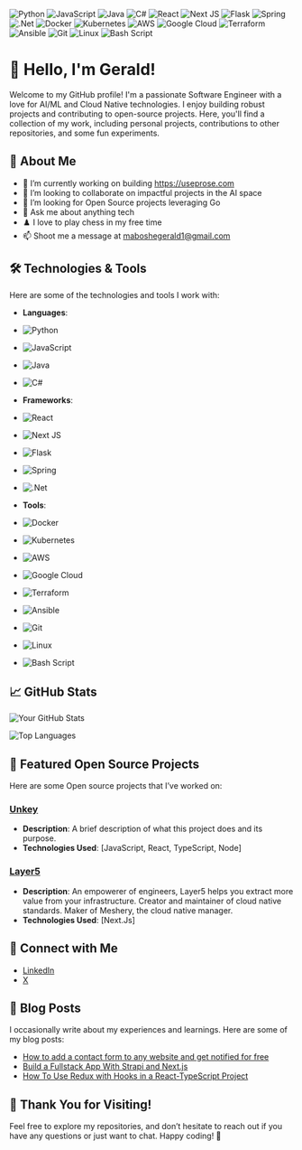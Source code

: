 ![Python](https://img.shields.io/badge/python-3670A0?style=for-the-badge&logo=python&logoColor=ffdd54)
![JavaScript](https://img.shields.io/badge/javascript-%23323330.svg?style=for-the-badge&logo=javascript&logoColor=%23F7DF1E)
![Java](https://img.shields.io/badge/java-%23ED8B00.svg?style=for-the-badge&logo=openjdk&logoColor=white)
![C#](https://img.shields.io/badge/c%23-%23239120.svg?style=for-the-badge&logo=csharp&logoColor=white)
![React](https://img.shields.io/badge/react-%2320232a.svg?style=for-the-badge&logo=react&logoColor=%2361DAFB)
![Next JS](https://img.shields.io/badge/Next-black?style=for-the-badge&logo=next.js&logoColor=white)
![Flask](https://img.shields.io/badge/flask-%23000.svg?style=for-the-badge&logo=flask&logoColor=white)
![Spring](https://img.shields.io/badge/spring-%236DB33F.svg?style=for-the-badge&logo=spring&logoColor=white)
![.Net](https://img.shields.io/badge/.NET-5C2D91?style=for-the-badge&logo=.net&logoColor=white)
![Docker](https://img.shields.io/badge/docker-%230db7ed.svg?style=for-the-badge&logo=docker&logoColor=white)
![Kubernetes](https://img.shields.io/badge/kubernetes-%23326ce5.svg?style=for-the-badge&logo=kubernetes&logoColor=white)
![AWS](https://img.shields.io/badge/AWS-%23FF9900.svg?style=for-the-badge&logo=amazon-aws&logoColor=white)
![Google Cloud](https://img.shields.io/badge/GoogleCloud-%234285F4.svg?style=for-the-badge&logo=google-cloud&logoColor=white)
![Terraform](https://img.shields.io/badge/terraform-%235835CC.svg?style=for-the-badge&logo=terraform&logoColor=white)
![Ansible](https://img.shields.io/badge/ansible-%231A1918.svg?style=for-the-badge&logo=ansible&logoColor=white)
![Git](https://img.shields.io/badge/git-%23F05033.svg?style=for-the-badge&logo=git&logoColor=white)
![Linux](https://img.shields.io/badge/Linux-FCC624?style=for-the-badge&logo=linux&logoColor=black)
![Bash Script](https://img.shields.io/badge/bash_script-%23121011.svg?style=for-the-badge&logo=gnu-bash&logoColor=white)


# 👋 Hello, I'm Gerald!

Welcome to my GitHub profile! I'm a passionate Software Engineer with a love for AI/ML and Cloud Native technologies. I enjoy building robust projects and contributing to open-source projects. Here, you'll find a collection of my work, including personal projects, contributions to other repositories, and some fun experiments.

## 🌱 About Me

- 🔭 I’m currently working on building https://useprose.com
- 👯 I’m looking to collaborate on impactful projects in the AI space
- 🤔 I’m looking for Open Source projects leveraging Go
- 💬 Ask me about anything tech
- ♟️ I love to play chess in my free time
- 📫 Shoot me a message at maboshegerald1@gmail.com

## 🛠️ Technologies & Tools

Here are some of the technologies and tools I work with:

- **Languages**: 
- ![Python](https://img.shields.io/badge/python-3670A0?style=for-the-badge&logo=python&logoColor=ffdd54)
- ![JavaScript](https://img.shields.io/badge/javascript-%23323330.svg?style=for-the-badge&logo=javascript&logoColor=%23F7DF1E)
- ![Java](https://img.shields.io/badge/java-%23ED8B00.svg?style=for-the-badge&logo=openjdk&logoColor=white)
- ![C#](https://img.shields.io/badge/c%23-%23239120.svg?style=for-the-badge&logo=csharp&logoColor=white)
  
- **Frameworks**:
- ![React](https://img.shields.io/badge/react-%2320232a.svg?style=for-the-badge&logo=react&logoColor=%2361DAFB)
- ![Next JS](https://img.shields.io/badge/Next-black?style=for-the-badge&logo=next.js&logoColor=white)
- ![Flask](https://img.shields.io/badge/flask-%23000.svg?style=for-the-badge&logo=flask&logoColor=white)
- ![Spring](https://img.shields.io/badge/spring-%236DB33F.svg?style=for-the-badge&logo=spring&logoColor=white)
- ![.Net](https://img.shields.io/badge/.NET-5C2D91?style=for-the-badge&logo=.net&logoColor=white)

- **Tools**:
- ![Docker](https://img.shields.io/badge/docker-%230db7ed.svg?style=for-the-badge&logo=docker&logoColor=white)
- ![Kubernetes](https://img.shields.io/badge/kubernetes-%23326ce5.svg?style=for-the-badge&logo=kubernetes&logoColor=white)
- ![AWS](https://img.shields.io/badge/AWS-%23FF9900.svg?style=for-the-badge&logo=amazon-aws&logoColor=white)
- ![Google Cloud](https://img.shields.io/badge/GoogleCloud-%234285F4.svg?style=for-the-badge&logo=google-cloud&logoColor=white)
- ![Terraform](https://img.shields.io/badge/terraform-%235835CC.svg?style=for-the-badge&logo=terraform&logoColor=white)
- ![Ansible](https://img.shields.io/badge/ansible-%231A1918.svg?style=for-the-badge&logo=ansible&logoColor=white)
- ![Git](https://img.shields.io/badge/git-%23F05033.svg?style=for-the-badge&logo=git&logoColor=white)
- ![Linux](https://img.shields.io/badge/Linux-FCC624?style=for-the-badge&logo=linux&logoColor=black)
- ![Bash Script](https://img.shields.io/badge/bash_script-%23121011.svg?style=for-the-badge&logo=gnu-bash&logoColor=white)

## 📈 GitHub Stats

![Your GitHub Stats](https://github-readme-stats.vercel.app/api?username=geraldmaboshe&show_icons=true&theme=radical)

![Top Languages](https://github-readme-stats.vercel.app/api/top-langs/?username=geraldmaboshe&layout=compact&theme=radical)

## 🌟 Featured Open Source Projects

Here are some Open source projects that I’ve worked on:

### [Unkey](https://www.unkey.com/)
- **Description**: A brief description of what this project does and its purpose.
- **Technologies Used**: [JavaScript, React, TypeScript, Node]


### [Layer5](https://layer5.io/)
- **Description**: An empowerer of engineers, Layer5 helps you extract more value from your infrastructure. Creator and maintainer of cloud native standards. Maker of Meshery, the cloud native manager.
- **Technologies Used**: [Next.Js]

## 🤝 Connect with Me

- [LinkedIn](https://www.linkedin.com/in/geraldmaboshe/)
- [X](https://x.com/geraldmaboshe)

## 📝 Blog Posts

I occasionally write about my experiences and learnings. Here are some of my blog posts:

- [How to add a contact form to any website and get notified for free](https://formbricks.com/blog/how-to-add-a-contact-form-to-any-website-and-get-notified-for-free)
- [Build a Fullstack App With Strapi and Next.js](https://dev.to/geraldmaboshe/build-a-fullstack-app-with-strapi-and-next-js-5d8p)
- [How To Use Redux with Hooks in a React-TypeScript Project](https://dev.to/geraldmaboshe/how-to-use-redux-with-hooks-in-a-react-typescript-project-4j50)

## 🎉 Thank You for Visiting!

Feel free to explore my repositories, and don’t hesitate to reach out if you have any questions or just want to chat. Happy coding! 🚀
